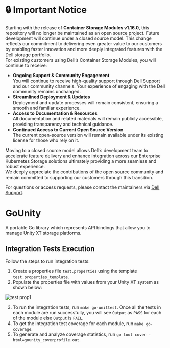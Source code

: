 <!--
 Copyright © 2019-2025 Dell Inc. or its subsidiaries. All Rights Reserved.
 
 Licensed under the Apache License, Version 2.0 (the "License");
 you may not use this file except in compliance with the License.
 You may obtain a copy of the License at
      http://www.apache.org/licenses/LICENSE-2.0
 Unless required by applicable law or agreed to in writing, software
 distributed under the License is distributed on an "AS IS" BASIS,
 WITHOUT WARRANTIES OR CONDITIONS OF ANY KIND, either express or implied.
 See the License for the specific language governing permissions and
 limitations under the License.
-->

# :lock: **Important Notice**
Starting with the release of **Container Storage Modules v1.16.0**, this repository will no longer be maintained as an open source project. Future development will continue under a closed source model. This change reflects our commitment to delivering even greater value to our customers by enabling faster innovation and more deeply integrated features with the Dell storage portfolio.<br>
For existing customers using Dell’s Container Storage Modules, you will continue to receive:
* **Ongoing Support & Community Engagement**<br>
       You will continue to receive high-quality support through Dell Support and our community channels. Your experience of engaging with the Dell community remains unchanged.
* **Streamlined Deployment & Updates**<br>
        Deployment and update processes will remain consistent, ensuring a smooth and familiar experience.
* **Access to Documentation & Resources**<br>
       All documentation and related materials will remain publicly accessible, providing transparency and technical guidance.
* **Continued Access to Current Open Source Version**<br>
       The current open-source version will remain available under its existing license for those who rely on it.

Moving to a closed source model allows Dell’s development team to accelerate feature delivery and enhance integration across our Enterprise Kubernetes Storage solutions ultimately providing a more seamless and robust experience.<br>
We deeply appreciate the contributions of the open source community and remain committed to supporting our customers through this transition.<br>

For questions or access requests, please contact the maintainers via [Dell Support](https://www.dell.com/support/kbdoc/en-in/000188046/container-storage-interface-csi-drivers-and-container-storage-modules-csm-how-to-get-support).
# GoUnity
A portable Go library which represents API bindings that allow you to manage Unity XT storage platforms.

## Integration Tests Execution
Follow the steps to run integration tests:
1. Create a properties file `test.properties` using the template `test.properties_template`.
2. Populate the properties file with values from your Unity XT system as shown below: 

![test prop1](https://user-images.githubusercontent.com/92028646/161742532-bafc1927-4cbe-4b10-ab7a-d671d883d493.JPG) 

3. To run the integration tests, run `make go-unittest`. Once all the tests in each module are run successfully, you will see `Output` as `PASS` for each of the module else `Output` is `FAIL`.
4. To get the integration test coverage for each module, run `make go-coverage`.
5. To generate and analyze coverage statistics, run `go tool cover -html=gounity_coverprofile.out`.

